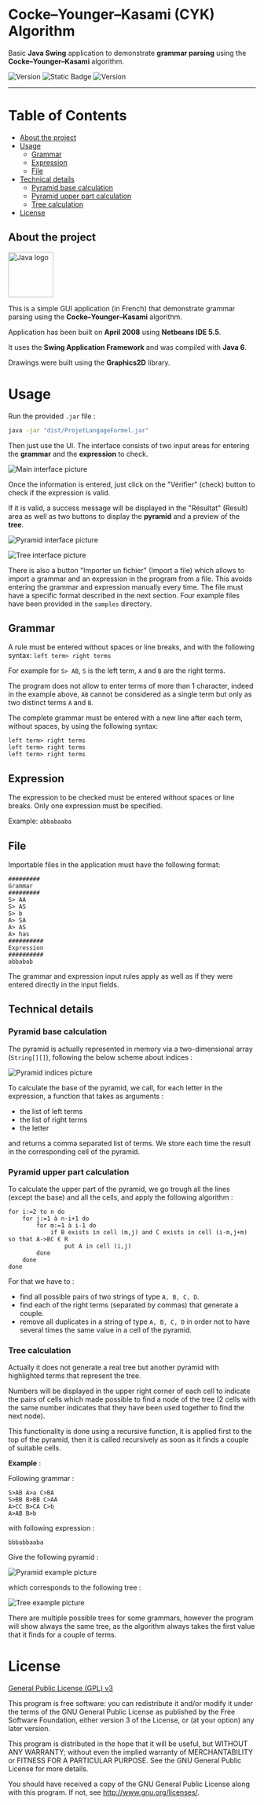 # Cocke–Younger–Kasami (CYK) Algorithm

Basic **Java Swing** application to demonstrate **grammar parsing** using the **Cocke–Younger–Kasami** algorithm.

![Version](https://img.shields.io/badge/Version-1.0.0-2AAB92.svg)
![Static Badge](https://img.shields.io/badge/Last%20update-12%20Apr%202008-blue)
![Version](https://img.shields.io/badge/Java-6-red.svg)

---

# Table of Contents

* [About the project](#about-the-project)
* [Usage](#usage)
  * [Grammar](#grammar)
  * [Expression](#expression)
  * [File](#file)
* [Technical details](#technical-details)
  * [Pyramid base calculation](#pyramid-base-calculation)
  * [Pyramid upper part calculation](#pyramid-upper-part-calculation)
  * [Tree calculation](#tree-calculation)
* [License](#license)

## About the project

<img alt="Java logo" src="doc/logo-java.svg" height="92"/>

This is a simple GUI application (in French) that demonstrate grammar parsing using the **Cocke–Younger–Kasami** algorithm.

Application has been built on **April 2008** using **Netbeans IDE 5.5**.

It uses the **Swing Application Framework** and was compiled with **Java 6**.

Drawings were built using the **Graphics2D** library.

# Usage

Run the provided `.jar` file :

```bash
java -jar "dist/ProjetLangageFormel.jar"
```

Then just use the UI.
The interface consists of two input areas for entering the **grammar** and the **expression** to check.

![Main interface picture](doc/main_interface.png?raw=true "Main interface")

Once the information is entered, just click on the "Vérifier" (check) button to check if the expression is valid.

If it is valid, a success message will be displayed in the "Résultat" (Result) area as well as two buttons to display the **pyramid** and a preview of the **tree**.

![Pyramid interface picture](doc/pyramid_interface.png?raw=true "Pyramid interface")

![Tree interface picture](doc/tree_interface.png?raw=true "Tree interface")

There is also a button "Importer un fichier" (Import a file) which allows to import a grammar and an expression in the program from a file.
This avoids entering the grammar and expression manually every time. The file must have a specific format described in the next section.
Four example files have been provided in the `samples` directory.

## Grammar

A rule must be entered without spaces or line breaks, and with the following syntax: `left term> right terms`

For example for `S> AB`, `S` is the left term, `A` and `B` are the right terms.

The program does not allow to enter terms of more than 1 character, indeed in the example above, `AB` cannot be considered as a single term but only as two distinct terms `A` and `B`.

The complete grammar must be entered with a new line after each term, without spaces, by using the following syntax:
```
left term> right terms
left term> right terms
left term> right terms
```

## Expression

The expression to be checked must be entered without spaces or line breaks. Only one expression must be specified.

Example: `abbabaaba`

## File

Importable files in the application must have the following format:
```
#########
Grammar
#########
S> AA
S> AS
S> b
A> SA
A> AS
A> has
##########
Expression
##########
abbabab
```

The grammar and expression input rules apply as well as if they were entered directly in the input fields.

## Technical details

### Pyramid base calculation

The pyramid is actually represented in memory via a two-dimensional array (`String[][]`), following the below scheme about indices :

![Pyramid indices picture](doc/pyramid_indices.png?raw=true "Pyramid indices")

To calculate the base of the pyramid, we call, for each letter in the expression, a function that takes as arguments :
- the list of left terms
- the list of right terms
- the letter

and returns a comma separated list of terms. We store each time the result in the corresponding cell of the pyramid.

### Pyramid upper part calculation

To calculate the upper part of the pyramid, we go trough all the lines (except the base) and all the cells, and apply the following algorithm :
```
for i:=2 to n do
    for j:=1 à n-i+1 do
        for m:=1 à i-1 do
            if B exists in cell (m,j) and C exists in cell (i-m,j+m) so that A->BC € R
                put A in cell (i,j)
        done
    done
done
```
For that we have to :
- find all possible pairs of two strings of type `A, B, C, D`.
- find each of the right terms (separated by commas) that generate a couple.
- remove all duplicates in a string of type `A, B, C, D` in order not to have several times the same value in a cell of the pyramid.

### Tree calculation

Actually it does not generate a real tree but another pyramid with highlighted terms that represent the tree.

Numbers will be displayed in the upper right corner of each cell to indicate the pairs of cells which made possible to find a node of the tree (2 cells with the same number indicates that they have been used together to find the next node).

This functionality is done using a recursive function, it is applied first to the top of the pyramid, then it is called recursively as soon as it finds a couple of suitable cells.

**Example** :

Following grammar :
```
S>AB A>a C>BA
S>BB B>BB C>AA
A>CC B>CA C>b
A>AB B>b
```

with following expression :
```
bbbabbaaba
```

Give the following pyramid :

![Pyramid example picture](doc/pyramid_example.png?raw=true "Pyramid example")

which corresponds to the following tree :

![Tree example picture](doc/tree_example.png?raw=true "Tree example")

There are multiple possible trees for some grammars, however the program will show always the same tree, as the algorithm always takes the first value that it finds for a couple of terms.

# License

[General Public License (GPL) v3](https://www.gnu.org/licenses/gpl-3.0.en.html)

This program is free software: you can redistribute it and/or modify it under the terms of the GNU
General Public License as published by the Free Software Foundation, either version 3 of the
License, or (at your option) any later version.

This program is distributed in the hope that it will be useful, but WITHOUT ANY WARRANTY; without
even the implied warranty of MERCHANTABILITY or FITNESS FOR A PARTICULAR PURPOSE. See the GNU
General Public License for more details.

You should have received a copy of the GNU General Public License along with this program. If not,
see <http://www.gnu.org/licenses/>.